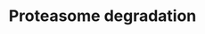 ---
annotations:
- id: PW:0000417
  parent: regulatory pathway
  type: Pathway Ontology
  value: ubiquitin, ubiquitin-like/proteasome degradation pathway
authors:
- MaintBot
- Lindarieswijk
- Eweitz
description: ''
last-edited: 2021-05-16
organisms:
- Canis familiaris
redirect_from:
- /index.php/Pathway:WP1196
- /instance/WP1196
revision: null
schema-jsonld:
- '@context': https://schema.org/
  '@id': https://wikipathways.github.io/pathways/WP1196.html
  '@type': Dataset
  creator:
    '@type': Organization
    name: WikiPathways
  description: ''
  keywords:
  - ATP
  - DLA-79
  - HIST1H2AB
  - HLA-A
  - HLA-B
  - HLA-C
  - HLA-E
  - HLA-G
  - HLA-H
  - HLA-J
  - IFNG
  - LOC478493
  - LOC489372
  - NEDD4
  - PSMA1
  - PSMA2
  - PSMA3
  - PSMA4
  - PSMA5
  - PSMA6
  - PSMA7
  - PSMB1
  - PSMB10
  - PSMB2
  - PSMB3
  - PSMB4
  - PSMB5
  - PSMB6
  - PSMB7
  - PSMB8
  - PSMB9
  - PSMC1
  - PSMC2
  - PSMC3
  - PSMC4
  - PSMC5
  - PSMC6
  - PSMD1
  - PSMD10
  - PSMD11
  - PSMD12
  - PSMD13
  - PSMD2
  - PSMD3
  - PSMD4
  - PSMD5
  - PSMD6
  - PSMD7
  - PSMD8
  - PSMD9
  - PSME1
  - PSME2
  - PSME3
  - RPN1
  - RPN2
  - UBA1
  - UBA7
  - UBB
  - UBC
  - UBE2B
  - UBE2D1
  - UBE2D2
  - UBE2D3
  - UCHL1
  - UCHL3
  - Ubiquitin
  license: CC0
  name: Proteasome degradation
seo: CreativeWork
title: Proteasome degradation
wpid: WP1196
---